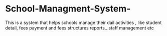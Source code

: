 # School-Managment-System-
This is a system that helps schools manage their dail activities , like student detail, fees payment and fees structures reports...staff management etc
